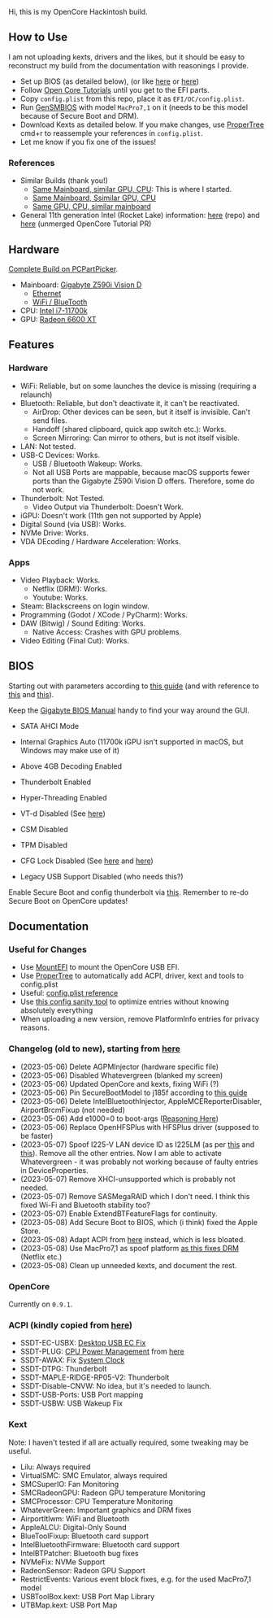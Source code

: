 Hi, this is my OpenCore Hackintosh build.

## How to Use

I am not uploading kexts, drivers and the likes, but it should be easy to reconstruct my build from the documentation with reasonings I provide. 

- Set up BIOS (as detailed below), (or like [here](https://github.com/SchmockLord/Gigabyte-Z590i-Vision-D-11900k) or [here](https://www.tonymacx86.com/threads/guide-oc-monterey-z590i-gigabyte-vision-d-i9-11900k-amd-rx6600.317472/))
- Follow [Open Core Tutorials](https://dortania.github.io/OpenCore-Install-Guide/) until you get to the EFI parts.
- Copy `config.plist` from this repo, place it as `EFI/OC/config.plist`.
- Run [GenSMBIOS](https://github.com/corpnewt/GenSMBIOS) with model `MacPro7,1` on it (needs to be this model because of Secure Boot and DRM).
- Download Kexts as detailed below. If you make changes, use [ProperTree](https://github.com/corpnewt/ProperTree) cmd+r to reassemple your references in `config.plist`.
- Let me know if you fix one of the issues!

### References

- Similar Builds (thank you!)
	- [Same Mainboard, similar GPU, CPU](https://www.tonymacx86.com/threads/guide-oc-monterey-z590i-gigabyte-vision-d-i9-11900k-amd-rx6600.317472/): This is where I started.
	- [Same Mainboard, Ssimilar GPU, CPU](https://github.com/SchmockLord/Gigabyte-Z590i-Vision-D-11900k)
	- [Same GPU, CPU, similar mainboard](https://www.tonymacx86.com/threads/success-gigabyte-z590-vision-d-11700k-rx-6600-xt.316601/)
- General 11th generation Intel (Rocket Lake) information: [here](https://github.com/luchina-gabriel/BASE-EFI-INTEL-DESKTOP-11THGEN-ROCKET-LAKE) (repo) and [here]([this](https://github.com/dortania/OpenCore-Install-Guide/pull/343)) (unmerged OpenCore Tutorial PR)


## Hardware

[Complete Build on PCPartPicker](https://pcpartpicker.com/b/7gZZxr).

- Mainboard: [Gigabyte Z590i Vision D](https://www.gigabyte.com/Motherboard/Z590I-VISION-D-rev-10/sp#sp)
	- [Ethernet](https://www.intel.com/content/www/us/en/products/sku/184676/intel-ethernet-controller-i225v/downloads.html)
	- [WiFi / BlueTooth](https://www.intel.com/content/www/us/en/products/sku/189347/intel-wifi-6-ax200-gig/specifications.html)
- CPU: [Intel i7-11700k](https://www.intel.com/content/www/us/en/products/sku/212047/intel-core-i711700k-processor-16m-cache-up-to-5-00-ghz/specifications.html)
- GPU: [Radeon 6600 XT](https://www.amd.com/en/products/graphics/amd-radeon-rx-6600-xt)

## Features

### Hardware

- WiFi: Reliable, but on some launches the device is missing (requiring a relaunch)
- Bluetooth: Reliable, but don't deactivate it, it can't be reactivated.
	- AirDrop: Other devices can be seen, but it itself is invisible. Can't send files.
	- Handoff (shared clipboard, quick app switch etc.): Works.
	- Screen Mirroring: Can mirror to others, but is not itself visible.
- LAN: Not tested.
- USB-C Devices: Works.
	- USB / Bluetooth Wakeup: Works.
	- Not all USB Ports are mappable, because macOS supports fewer ports than the Gigabyte Z590i Vision D offers. Therefore, some do not work.
- Thunderbolt: Not Tested.
	- Video Output via Thunderbolt: Doesn't Work.
- iGPU: Doesn't work (11th gen not supported by Apple)
- Digital Sound (via USB): Works.
- NVMe Drive: Works.
- VDA DEcoding / Hardware Acceleration: Works.

### Apps

- Video Playback: Works.
	- Netflix (DRM!): Works.
	- Youtube: Works.
- Steam: Blackscreens on login window.
- Programming (Godot / XCode / PyCharm): Works.
- DAW (Bitwig) / Sound Editing: Works.
	- Native Access: Crashes with GPU problems.
- Video Editing (Final Cut): Works.

## BIOS

Starting out with parameters according to [this guide](https://www.tonymacx86.com/threads/guide-oc-monterey-z590i-gigabyte-vision-d-i9-11900k-amd-rx6600.317472/) (and with reference to [this](https://github.com/luchina-gabriel/BASE-EFI-INTEL-DESKTOP-11THGEN-ROCKET-LAKE) and [this](https://github.com/dortania/OpenCore-Install-Guide/pull/343)).

Keep the [Gigabyte BIOS Manual](https://download.gigabyte.com/FileList/Manual/mb_manual_z590i-vision-d_1001_e.pdf) handy to find your way around the GUI.

- SATA AHCI Mode
- Internal Graphics Auto (11700k iGPU isn't supported in macOS, but Windows may make use of it)

- Above 4GB Decoding Enabled
- Thunderbolt Enabled
- Hyper-Threading Enabled

- VT-d Disabled (See [here](https://github.com/dortania/OpenCore-Install-Guide/pull/343))
- CSM Disabled
- TPM Disabled
- CFG Lock Disabled (See [here](https://github.com/dortania/OpenCore-Install-Guide/pull/343) and [here](https://github.com/luchina-gabriel/BASE-EFI-INTEL-DESKTOP-11THGEN-ROCKET-LAKE))
- Legacy USB Support Disabled (who needs this?)

Enable Secure Boot and config thunderbolt via [this](https://github.com/SchmockLord/Gigabyte-Z590i-Vision-D-11900k).
Remember to re-do Secure Boot on OpenCore updates!

## Documentation

### Useful for Changes

- Use [MountEFI](https://github.com/corpnewt/MountEFI) to mount the OpenCore USB EFI.
- Use [ProperTree](https://github.com/corpnewt/ProperTree) to automatically add ACPI, driver, kext and tools to config.plist
- Useful: [config.plist reference](https://dortania.github.io/docs/latest/Configuration.html)
- Use [this config sanity tool](opencore.slowgeek.com) to optimize entries without knowing absolutely everything
- When uploading a new version, remove PlatformInfo entries for privacy reasons.

### Changelog (old to new), starting from [here](https://www.tonymacx86.com/threads/guide-oc-monterey-z590i-gigabyte-vision-d-i9-11900k-amd-rx6600.317472/)

- (2023-05-06) Delete AGPMInjector (hardware specific file)
- (2023-05-06) Disabled Whatevergreen (blanked my screen)
- (2023-05-06) Updated OpenCore and kexts, fixing WiFi (?)
- (2023-05-06) Pin SecureBootModel to j185f according to [this guide](https://dortania.github.io/OpenCore-Post-Install/universal/security/applesecureboot.html#securebootmodel)
- (2023-05-06) Delete IntelBluetoothInjector, AppleMCEReporterDisabler, AirportBrcmFixup (not needed)
- (2023-05-06) Add e1000=0 to boot-args ([Reasoning Here](https://github.com/luchina-gabriel/BASE-EFI-INTEL-DESKTOP-11THGEN-ROCKET-LAKE))
- (2023-05-06) Replace OpenHFSPlus with HFSPlus driver (supposed to be faster)
- (2023-05-07) Spoof I225-V LAN device ID as I225LM (as per [this](https://github.com/luchina-gabriel/BASE-EFI-INTEL-DESKTOP-11THGEN-ROCKET-LAKE) and [this](https://dortania.github.io/OpenCore-Install-Guide/config.plist/comet-lake.html#deviceproperties)). Remove all the other entries. Now I am able to activate Whatevergreen - it was probably not working because of faulty entries in DeviceProperties.
- (2023-05-07) Remove XHCI-unsupported which is probably not needed.
- (2023-05-07) Remove SASMegaRAID which I don't need. I think this fixed Wi-Fi and Bluetooth stability too?
- (2023-05-07) Enable ExtendBTFeatureFlags for continuity.
- (2023-05-08) Add Secure Boot to BIOS, which (i think) fixed the Apple Store.
- (2023-05-08) Adapt ACPI from [here](https://github.com/SchmockLord/Hackintosh-Intel-i9-10900k-AsRock-Z490-Phantom-ITX-TB3) instead, which is less bloated.
- (2023-05-08) Use MacPro7,1 as spoof platform [as this fixes DRM](https://github.com/acidanthera/WhateverGreen/blob/master/Manual/FAQ.Chart.md) (Netflix etc.)
- (2023-05-08) Clean up unneeded kexts, and document the rest.

### OpenCore

Currently on `0.9.1`.

### ACPI (kindly copied from [here](https://github.com/SchmockLord/Gigabyte-Z590i-Vision-D-11900k))

- SSDT-EC-USBX: [Desktop USB EC Fix](https://dortania.github.io/Getting-Started-With-ACPI/Universal/ec-fix.html)
- SSDT-PLUG: [CPU Power Management](https://dortania.github.io/Getting-Started-With-ACPI/Universal/plug.html) from [here](https://www.tonymacx86.com/threads/guide-oc-monterey-z590i-gigabyte-vision-d-i9-11900k-amd-rx6600.317472/)
- SSDT-AWAX: Fix [System Clock](https://dortania.github.io/Getting-Started-With-ACPI/Universal/awac.html)
- SSDT-DTPG: Thunderbolt
- SSDT-MAPLE-RIDGE-RP05-V2: Thunderbolt
- SSDT-Disable-CNVW: No idea, but it's needed to launch.
- SSDT-USB-Ports: USB Port mapping
- SSDT-USBW: USB Wakeup Fix

### Kext

Note: I haven't tested if all are actually required, some tweaking may be useful.

- Lilu: Always required
- VirtualSMC: SMC Emulator, always required
- SMCSuperIO: Fan Monitoring
- SMCRadeonGPU: Radeon GPU temperature Monitoring
- SMCProcessor: CPU Temperature Monitoring
- WhateverGreen: Important graphics and DRM fixes
- AirportItlwm: WiFi and Bluetooth
- AppleALCU: Digital-Only Sound
- BlueToolFixup: Bluetooth card support
- IntelBluetoothFirmware: Bluetooth card support
- IntelBTPatcher: Bluetooth bug fixes
- NVMeFix: NVMe Support
- RadeonSensor: Radeon GPU Support
- RestrictEvents: Various event block fixes, e.g. for the used MacPro7,1 model
- USBToolBox.kext: USB Port Map Library
- UTBMap.kext: USB Port Map
